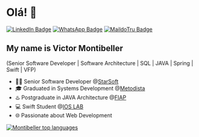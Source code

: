 <h1>Olá! 👋</h1>

[![LinkedIn Badge](https://img.shields.io/badge/-LinkedIn?style=flat-square&logo=linkedin&logoColor=white&logoSize=auto&label=Victor%20Montibeller&color=grey&link=https%3A%2F%2Fwww.linkedin.com%2Fin%2Fvictor-montibeller-172481bb%2F)](https://www.linkedin.com/in/victor-montibeller-172481bb/)
[![WhatsApp Badge](https://img.shields.io/badge/-(11)%2096402%205402-6633cc?style=flat-square&logo=whatsapp&logoColor=white&logoSize=auto&color=grey&link=https%3A%2F%2Fwa.me%2F5511964025402%3Ftext%3DOl%C3%A1%25C3%25A1)]()
[![MaildoTru Badge](https://img.shields.io/badge/-victormontibeller%40hotmail.com-6633cc?style=flat-square&logo=maildotru&logoSize=auto&color=grey&link=mailto%3Avictormontibeller%40hotmail.com)](mailto:victormontibeller@hotmail.com)

## My name is Victor Montibeller
(Senior Software Developer | Software Architecture | SQL | JAVA | Spring | Swift | VFP)

- 👩‍💻 Senior Software Developer @[StarSoft](https://starsoft.com.br/)
- 🎓 Graduated in Systems Development @[Metodista](https://metodista.br/)
- ♨️ Postgraduate in JAVA Architecture @[FIAP](https://www.fiap.com.br/)
- 💻 Swift Student @[IOS LAB](https://ioslab.com.br/)
- 🌐 Passionate about Web Development

<div align="left">
 
[![Montibeller top languages](https://github-readme-stats.vercel.app/api/top-langs/?username=victormontibeller&theme=grey-white)](https://github.com/anuraghazra/github-readme-stats)

</div>
